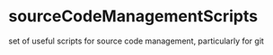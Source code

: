 # sourceCodeManagementScripts
set of useful scripts for source code management, particularly for git
